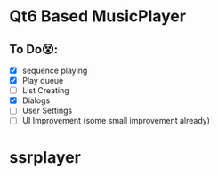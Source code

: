 # Qt6 Based MusicPlayer

## To Do:dizzy_face::
- [x] sequence playing
- [X] Play queue 
- [ ] List Creating
- [X] Dialogs
- [ ] User Settings
- [ ] UI Improvement (some small improvement already)
# ssrplayer
